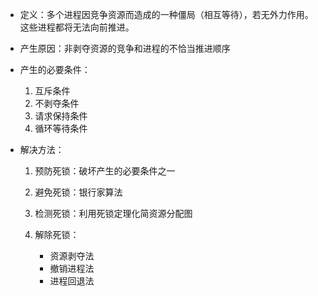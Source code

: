 - 定义：多个进程因竞争资源而造成的一种僵局（相互等待），若无外力作用。这些进程都将无法向前推进。

- 产生原因：非剥夺资源的竞争和进程的不恰当推进顺序

- 产生的必要条件：

  1. 互斥条件
  2. 不剥夺条件
  3. 请求保持条件
  4. 循环等待条件

- 解决方法：

  1. 预防死锁：破坏产生的必要条件之一

  2. 避免死锁：银行家算法

  3. 检测死锁：利用死锁定理化简资源分配图

  4. 解除死锁：

     - 资源剥夺法
     - 撤销进程法
     - 进程回退法

     